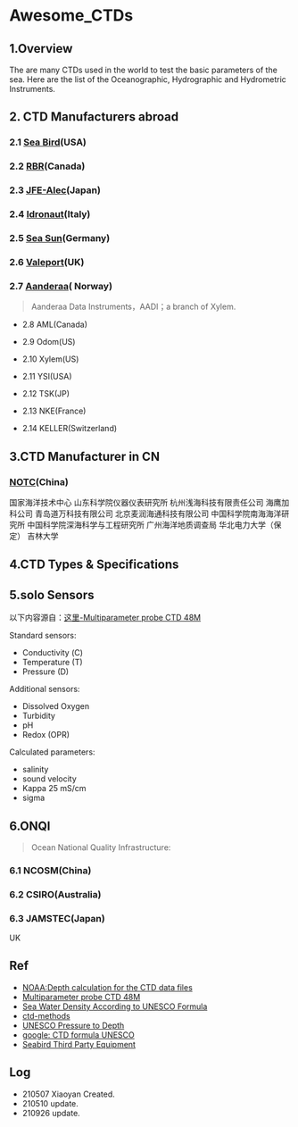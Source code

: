 # Awesome_CTDs
## 1.Overview

The are many CTDs used in the world to test the basic parameters of the sea. Here are the list of the Oceanographic, Hydrographic and Hydrometric Instruments.

## 2. CTD Manufacturers abroad

### 2.1 [Sea Bird](https://www.seabird.com/)(USA)

### 2.2 [RBR](https://rbr-global.com/)(Canada)

### 2.3 [JFE-Alec](https://www.jfe-advantech.co.jp/eng/ocean/)(Japan)

### 2.4 [Idronaut](https://www.idronaut.it/)(Italy)

### 2.5 [Sea Sun](https://www.sea-sun-tech.com/)(Germany)

### 2.6 [Valeport](https://www.valeport.co.uk/products/)(UK)

### 2.7 [Aanderaa](https://www.aanderaa.com/about)( Norway)

> Aanderaa Data Instruments，AADI；a branch of Xylem. 

- 2.8 AML(Canada)

- 2.9 Odom(US)

- 2.10 Xylem(US)

- 2.11 YSI(USA)

- 2.12  TSK(JP)

- 2.13 NKE(France)

- 2.14 KELLER(Switzerland)

## 3.CTD Manufacturer in CN

###  [NOTC](http://www.notcsoa.org.cn/cn/index/show/3043)(China)

国家海洋技术中心
山东科学院仪器仪表研究所
杭州浅海科技有限责任公司
海鹰加科公司
青岛道万科技有限公司
北京麦润海通科技有限公司
中国科学院南海海洋研究所
中国科学院深海科学与工程研究所
广州海洋地质调查局
华北电力大学（保定）
吉林大学

## 4.CTD Types & Specifications



## 5.solo Sensors

以下内容源自：[这里-Multiparameter probe CTD 48M](https://www.sea-sun-tech.com/product/multiparameter-probe-ctd-48-memory/#detail)

Standard sensors:

- Conductivity (С)
- Temperature (T)
- Pressure (D)

Additional sensors:

- Dissolved Oxygen
- Turbidity
- pH
- Redox (OPR)

Calculated parameters:

- salinity
- sound velocity
- Kappa 25 mS/cm
- sigma

## 6.ONQI

> Ocean National Quality Infrastructure:

### 6.1 NCOSM(China)

### 6.2 CSIRO(Australia)

### 6.3 JAMSTEC(Japan)

UK





## Ref

- [NOAA:Depth calculation for the CTD data files](https://www.nodc.noaa.gov/archive/arc0022/0001155/1.1/data/0-data/docs/common/depthCTD-calculated.htm)
- [Multiparameter probe CTD 48M](https://www.sea-sun-tech.com/product/multiparameter-probe-ctd-48-memory/#detail)
- [Sea Water Density According to UNESCO Formula](https://link.springer.com/content/pdf/bbm%3A978-3-319-18908-6%2F1.pdf)
- [ctd-methods](https://calcofi.org/about-calcofi/methods/119-ctd-methods.html)
- [UNESCO Pressure to Depth](https://www.navlab.net/Publications/From_Pressure_to_Depth_-_Estimation_of_underwater_vertical_position.pdf)
- [google: CTD formula UNESCO](https://www.google.com/search?q=UNESCO+formulae+CTD&newwindow=1&safe=strict&sxsrf=ALeKk011VhZo7GQW26tHxEuH5vPLO-8Xtg%3A1620618634954&ei=iq2YYJ70ONbT-wSRyKWoCg&oq=UNESCO+formulae+CTD&gs_lcp=Cgdnd3Mtd2l6EANQ3owUWN6MFGCpnBRoAHAAeACAAY8CiAHwA5IBAzItMpgBAKABAqABAaoBB2d3cy13aXrAAQE&sclient=gws-wiz&ved=0ahUKEwie4bTwmr7wAhXW6Z4KHRFkCaUQ4dUDCA8&uact=5)
- [Seabird Third Party Equipment](https://www.seabird.com/products/third-party-equipment)

## Log

- 210507 Xiaoyan Created.
- 210510 update.
- 210926 update.

